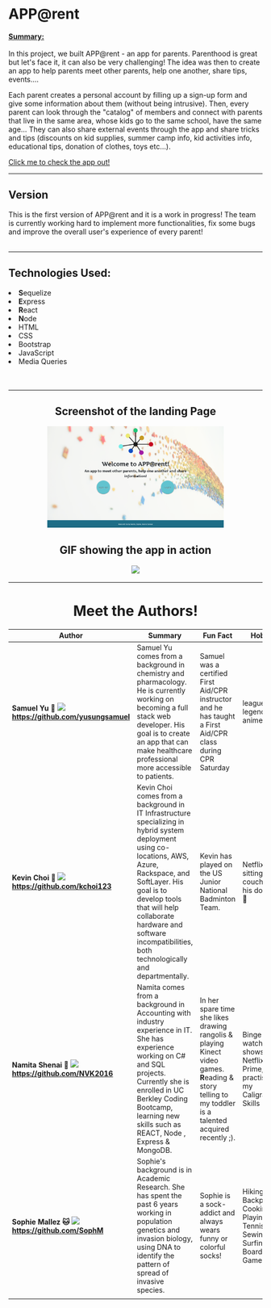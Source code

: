 # APP@rent

<b><u>Summary:</u></b><br></br>
In this project, we built APP@rent - an app for parents. Parenthood is great but let's face it, it can also be very challenging! The idea was then to create an app to help parents meet other parents, help one another, share tips, events....

Each parent creates a personal account by filling up a sign-up form and give some information about them (without being intrusive). Then, every parent can look through the "catalog" of members and connect with parents that live in the same area, whose kids go to the same school, have the same age… They can also share external events through the app and share tricks and tips (discounts on kid supplies, summer camp info, kid activities info, educational tips, donation of clothes, toys etc…).

<a href="http://www.apparent.ga:3000" target="_blank">Click me to check the app out!</a>

<hr>

<h2>Version</h2>
This is the first version of APP@rent and it is a work in progress! The team is currently working hard to implement more functionalities, fix some bugs and improve the overall user's experience of every parent!
<br></br>

<hr>

<h2>Technologies Used:</h2>
<li><b>S</b>equelize</li>
<li><b>E</b>xpress</li>
<li><b>R</b>eact</li>
<li><b>N</b>ode</li>
<li>HTML</li>
<li>CSS</li>
<li>Bootstrap</li>
<li>JavaScript</li>
<li>Media Queries</li>
<br></br>

<hr>


<h2><center>Screenshot of the landing Page</center></h2>
<center><img src="./client/public/images/landing-page_apparent.png" width="350px"/></center>



<h2><center>GIF showing the app in action</center></h2>
<center><img src="./client/public/images/GIF-showing-APParent-in-action.gif"><center>

<hr>

# <a name="authors">Meet the Authors!</a>

| Author                                                                                                                                              | Summary                                                                                                                                                                                                                                                                                              | Fun Fact                                                                                                                                                    | Hobbies                                                                                |
| --------------------------------------------------------------------------------------------------------------------------------------------------- | ---------------------------------------------------------------------------------------------------------------------------------------------------------------------------------------------------------------------------------------------------------------------------------------------------- | ----------------------------------------------------------------------------------------------------------------------------------------------------------- | -------------------------------------------------------------------------------------- |
| <b>Samuel Yu :hatching_chick: <img src="https://avatars2.githubusercontent.com/u/45929868?s=460&v=4" width="150px"> https://github.com/yusungsamuel | Samuel Yu comes from a background in chemistry and pharmacology. He is currently working on becoming a full stack web developer. His goal is to create an app that can make healthcare professional more accessible to patients.                                                                     | Samuel was a certified First Aid/CPR instructor and he has taught a First Aid/CPR class during CPR Saturday                                                 | league of legends, anime                                                               |
| <b>Kevin Choi :rice_ball: <img src="https://avatars2.githubusercontent.com/u/41413295?s=460&v=4" width="150px"> https://github.com/kchoi123         | Kevin Choi comes from a background in IT Infrastructure specializing in hybrid system deployment using co-locations, AWS, Azure, Rackspace, and SoftLayer. His goal is to develop tools that will help collaborate hardware and software incompatibilities, both technologically and departmentally. | Kevin has played on the US Junior National Badminton Team.                                                                                                  | Netflix and sitting on the couch with his dog Polo :dog:                               |
| <b>Namita Shenai :koala: <img src="https://avatars2.githubusercontent.com/u/39390897?s=460&v=4" width="150px"> https://github.com/NVK2016           | Namita comes from a background in Accounting with industry experience in IT. She has experience working on C# and SQL projects. Currently she is enrolled in UC Berkley Coding Bootcamp, learning new skills such as REACT, Node , Express & MongoDB.                                                                   | In her spare time she likes drawing rangolis & playing Kinect video games. **R**eading & story telling to my toddler is a talented acquired recently ;). | Binge watching shows on Netflix or Prime, practising my Caligraphy Skills |
| <b>Sophie Mallez :cat: <img src="https://avatars1.githubusercontent.com/u/47410186?s=460&v=4" width="150px"> https://github.com/SophM               | Sophie's background is in Academic Research. She has spent the past 6 years working in population genetics and invasion biology, using DNA to identify the pattern of spread of invasive species.                                                                                                    | Sophie is a sock-addict and always wears funny or colorful socks!                                                                                           | Hiking, Backpacking, Cooking, Playing Tennis, Sewing, Surfing, Board Games             |
|                                                                                                                                                     |
